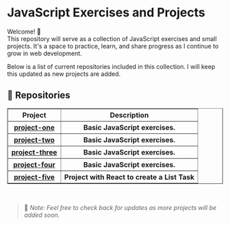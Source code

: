 # JavaScript Exercises and Projects

Welcome! 👋  
This repository will serve as a collection of JavaScript exercises and small projects. It's a space to practice, learn, and share progress as I continue to grow in web development.  

Below is a list of current repositories included in this collection. I will keep this updated as new projects are added.

## 📂 Repositories

<table border="1">
    <tr>
        <th>Project</th>
        <th>Description</th>
    </tr>
    <tr>
        <th><a href="/project-one">project-one</a></th>
        <th>Basic JavaScript exercises.</th>
    </tr>
    <tr>
        <th><a href="/project-two">project-two</a></th>
        <th>Basic JavaScript exercises.</th>
    </tr>
    <tr>
        <th><a href="/project-three">project-three</a></th>
        <th>Basic JavaScript exercises.</th>
    </tr>
        <tr>
        <th><a href="/project-four">project-four</a></th>
        <th>Basic JavaScript exercises.</th>
    </tr>
        <tr>
        <th><a href="/project-five">project-five</a></th>
        <th>Project with React to create a List Task</th>
    </tr>
</table>
<br>

> 🔧 *Note: Feel free to check back for updates as more projects will be added soon.*